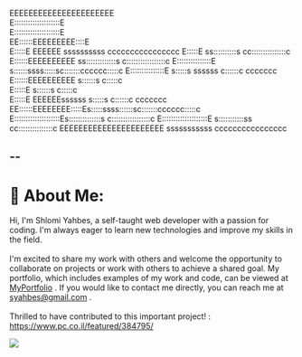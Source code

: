 EEEEEEEEEEEEEEEEEEEEEE                                     
E::::::::::::::::::::E                                     
E::::::::::::::::::::E                                     
EE::::::EEEEEEEEE::::E                                     
  E:::::E       EEEEEE    ssssssssss       cccccccccccccccc
  E:::::E               ss::::::::::s    cc:::::::::::::::c
  E::::::EEEEEEEEEE   ss:::::::::::::s  c:::::::::::::::::c
  E:::::::::::::::E   s::::::ssss:::::sc:::::::cccccc:::::c
  E:::::::::::::::E    s:::::s  ssssss c::::::c     ccccccc
  E::::::EEEEEEEEEE      s::::::s      c:::::c             
  E:::::E                   s::::::s   c:::::c             
  E:::::E       EEEEEEssssss   s:::::s c::::::c     ccccccc
EE::::::EEEEEEEE:::::Es:::::ssss::::::sc:::::::cccccc:::::c
E::::::::::::::::::::Es::::::::::::::s  c:::::::::::::::::c
E::::::::::::::::::::E s:::::::::::ss    cc:::::::::::::::c
EEEEEEEEEEEEEEEEEEEEEE  sssssssssss        cccccccccccccccc

## --
                                         
# 💫 About Me:
 Hi, I'm Shlomi Yahbes, a self-taught web developer with a passion for coding. I'm always eager to learn new technologies and improve my skills in the field.<br><br>I'm excited to share my work with others and welcome the opportunity to collaborate on projects or work with others to achieve a shared goal. My portfolio, which includes examples of my work and code, can be viewed at [MyPortfolio](https://shlomi-yahbes.vercel.app/) . If you would like to contact me directly, you can reach me at syahbes@gmail.com .<br><br>Thrilled to have contributed to this important project! : https://www.pc.co.il/featured/384795/

[![](https://skillicons.dev/icons?i=js,html,css,react,redux,vite,ts,firebase,linux,mint,materialui,mongodb,mysql,netlify,nodejs,notion,npm,vue,vuetify)](https://skillicons.dev)


